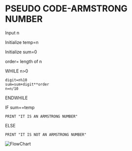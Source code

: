 # __PSEUDO CODE-ARMSTRONG NUMBER__
Input n

Initialize temp=n

Initialize sum=0

order= length of n

WHILE n>0

    digit=n%10
    sum=sum+digit**order
    n=n/10
ENDWHILE

IF sum==temp

    PRINT "IT IS AN ARMSTRONG NUMBER"
ELSE

    PRINT "IT IS NOT AN ARMSTRONG NUMBER"
    
![FlowChart](https://lh6.googleusercontent.com/A8qFXeSVcbBmyym5RvRHCax3xe9gXn7hqzpWxeeHsDIrkX8Ex8nYFrLahkNaeiJt_49sULVyGrTqUyLB7FNcYvDm5ppGFdi8t7Gdq0VHe5in40Zoig=w1280)
